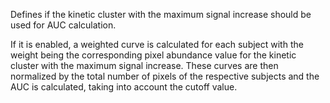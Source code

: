 Defines if the kinetic cluster with the maximum signal increase should be used for AUC calculation. 

If it is enabled, a weighted curve is calculated for each subject with the weight being the corresponding pixel abundance value for the kinetic cluster with the maximum signal increase. These curves are then normalized by the total number of pixels of the respective subjects and the AUC is calculated, taking into account the cutoff value.